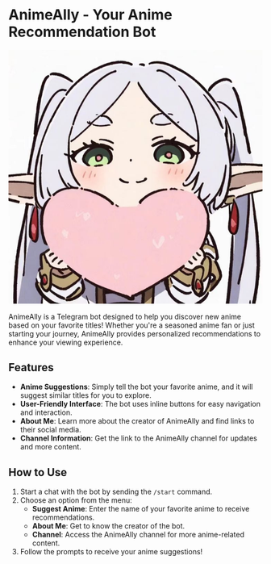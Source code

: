 # AnimeAlly - Your Anime Recommendation Bot

![AnimeAlly](./images/start_photo.jpg)

AnimeAlly is a Telegram bot designed to help you discover new anime based on your favorite titles! Whether you're a seasoned anime fan or just starting your journey, AnimeAlly provides personalized recommendations to enhance your viewing experience.

## Features

- **Anime Suggestions**: Simply tell the bot your favorite anime, and it will suggest similar titles for you to explore.
- **User-Friendly Interface**: The bot uses inline buttons for easy navigation and interaction.
- **About Me**: Learn more about the creator of AnimeAlly and find links to their social media.
- **Channel Information**: Get the link to the AnimeAlly channel for updates and more content.

## How to Use

1. Start a chat with the bot by sending the `/start` command.
2. Choose an option from the menu:
   - **Suggest Anime**: Enter the name of your favorite anime to receive recommendations.
   - **About Me**: Get to know the creator of the bot.
   - **Channel**: Access the AnimeAlly channel for more anime-related content.
3. Follow the prompts to receive your anime suggestions!
